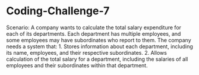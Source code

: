 # Coding-Challenge-7
Scenario: A company wants to calculate the total salary expenditure for each of its departments. Each department has multiple employees, and some employees may have subordinates who report to them. The company needs a system that: 1. Stores information about each department, including its name, employees, and their respective subordinates. 2. Allows calculation of the total salary for a department, including the salaries of all employees and their subordinates within that department.